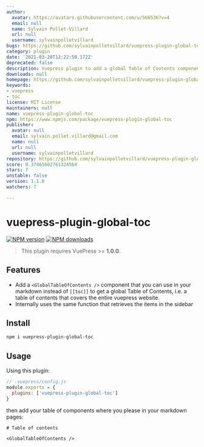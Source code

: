 ```yaml
---
author:
  avatar: https://avatars.githubusercontent.com/u/566536?v=4
  email: null
  name: Sylvain Pollet-Villard
  url: null
  username: sylvainpolletvillard
bugs: https://github.com/sylvainpolletvillard/vuepress-plugin-global-toc/issues
category: plugin
date: '2021-03-20T12:22:50.172Z'
deprecated: false
description: Vuepress plugin to add a global Table of Contents component
downloads: null
homepage: https://github.com/sylvainpolletvillard/vuepress-plugin-global-toc#readme
keywords:
- vuepress
- toc
license: MIT License
maintainers: null
name: vuepress-plugin-global-toc
npm: https://www.npmjs.com/package/vuepress-plugin-global-toc
publisher:
  avatar: null
  email: sylvain.pollet.villard@gmail.com
  name: null
  url: null
  username: sylvainpolletvillard
repository: https://github.com/sylvainpolletvillard/vuepress-plugin-global-toc
score: 0.37461602761324564
stars: 7
unstable: false
version: 1.1.0
watchers: 7

---
```


# vuepress-plugin-global-toc

[![NPM version](https://badgen.net/npm/v/vuepress-plugin-global-toc)](https://npmjs.com/package/vuepress-plugin-global-toc) [![NPM downloads](https://badgen.net/npm/dm/vuepress-plugin-global-toc)](https://npmjs.com/package/vuepress-plugin-global-toc)

> This plugin requires VuePress >= **1.0.0**.

## Features

- Add a `<GlobalTableOfContents />` component that you can use in your markdown instead of `[[toc]]` to get a global Table of Contents, i.e. a table of contents that covers the entire vuepress website.
- Internally uses the same function that retrieves the items in the sidebar

## Install

```bash
npm i vuepress-plugin-global-toc
```

## Usage

Using this plugin:

```javascript
// .vuepress/config.js
module.exports = {
  plugins: ['vuepress-plugin-global-toc']
}
```

then add your table of components where you please in your markdown pages:

```mdx
# Table of contents

<GlobalTableOfContents />
```